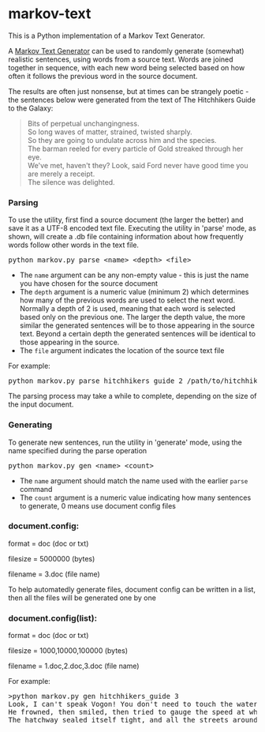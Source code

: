 # markov-text
This is a Python implementation of a Markov Text Generator.

A [Markov Text Generator](http://en.wikipedia.org/wiki/Markov_chain) can be used to randomly generate (somewhat) realistic sentences, using words from a source text. Words are joined together in sequence, with each new word being selected based on how often it follows the previous word in the source document.

The results are often just nonsense, but at times can be strangely poetic - the sentences below were generated from the text of The Hitchhikers Guide to the Galaxy:

> Bits of perpetual unchangingness.  
> So long waves of matter, strained, twisted sharply.  
> So they are going to undulate across him and the species.  
> The barman reeled for every particle of Gold streaked through her eye.  
> We've met, haven't they? Look, said Ford never have good time you are merely a receipt.  
> The silence was delighted.

### Parsing

<section>To use the utility, first find a source document (the larger the better) and save it as a UTF-8 encoded text file. Executing the utility in 'parse' mode, as shown, will create a .db file containing information about how frequently words follow other words in the text file.

<pre>python markov.py parse &lt;name&gt; &lt;depth&gt; &lt;file&gt;
</pre>

*   The `name` argument can be any non-empty value - this is just the name you have chosen for the source document
*   The `depth` argument is a numeric value (minimum 2) which determines how many of the previous words are used to select the next word. Normally a depth of 2 is used, meaning that each word is selected based only on the previous one. The larger the depth value, the more similar the generated sentences will be to those appearing in the source text. Beyond a certain depth the generated sentences will be identical to those appearing in the source.
*   The `file` argument indicates the location of the source text file

For example:

<pre>python markov.py parse hitchhikers_guide 2 /path/to/hitchhikers.txt
</pre>

The parsing process may take a while to complete, depending on the size of the input document.</section>

### Generating

<section>To generate new sentences, run the utility in 'generate' mode, using the name specified during the parse operation

<pre>python markov.py gen &lt;name&gt; &lt;count&gt;
</pre>

*   The `name` argument should match the name used with the earlier `parse` command
*   The `count` argument is a numeric value indicating how many sentences to generate, 0 means use document config files

### document.config:
format = doc             (doc or txt)

filesize = 5000000       (bytes)

filename = 3.doc         (file name)

To help automatedly generate files, document config can be written in a list, then all the files will be generated one by one
### document.config(list):
format = doc             (doc or txt)

filesize = 1000,10000,100000       (bytes)

filename = 1.doc,2.doc,3.doc    (file name)

For example:

<pre>>python markov.py gen hitchhikers_guide 3
Look, I can't speak Vogon! You don't need to touch the water
He frowned, then smiled, then tried to gauge the speed at which they were able to pick up hitch hikers
The hatchway sealed itself tight, and all the streets around it
</pre>

</section>
